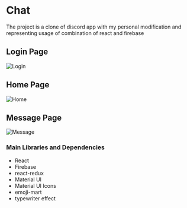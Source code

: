 # Chat

The project is a clone of discord app with my personal modification and representing usage of combination of react and firebase

## Login Page

![Login](Login.png)

## Home Page

![Home](Home.png)

## Message Page

![Message](Message.png)

### Main Libraries and Dependencies

- React
- Firebase
- react-redux
- Material UI
- Material UI Icons
- emoji-mart
- typewriter effect
